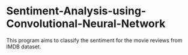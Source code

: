 # Sentiment-Analysis-using-Convolutional-Neural-Network
This program aims to classify the sentiment for the movie reviews from IMDB dataset.
